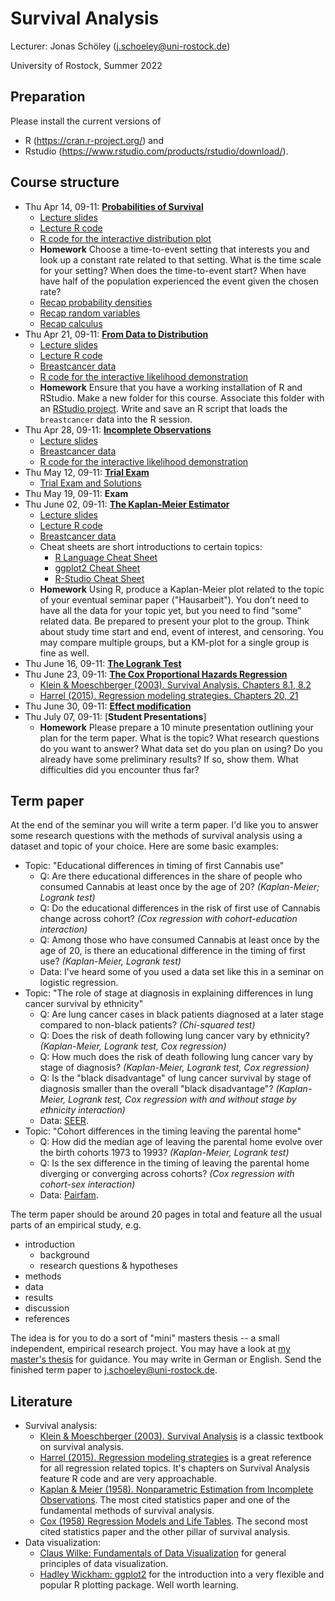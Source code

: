 # Survival Analysis

Lecturer: Jonas Schöley (j.schoeley@uni-rostock.de)

University of Rostock, Summer 2022

## Preparation

Please install the current versions of

- R (https://cran.r-project.org/) and
- Rstudio (https://www.rstudio.com/products/rstudio/download/).

## Course structure

- Thu Apr 14, 09-11: [**Probabilities of Survival**](https://github.com/jschoeley/survival_analysis-ur-ss22/tree/main/01-probabilities_of_survival)
  - [Lecture slides](https://github.com/jschoeley/survival_analysis-ur-ss22/blob/main/01-probabilities_of_survival/doc/01-probabilities_of_survival.pdf)
  - [Lecture R code](https://github.com/jschoeley/survival_analysis-ur-ss22/tree/main/01-probabilities_of_survival/src/labwork.R)
  - [R code for the interactive distribution plot](https://github.com/jschoeley/survival_analysis-ur-ss22/tree/main/01-probabilities_of_survival/src/interactive_exponential_distribution.R)
  - **Homework** Choose a time-to-event setting that interests you and look up a constant rate related to that setting. What is the time scale for your setting? When does the time-to-event start? When have have half of the population experienced the event given the chosen rate?
  - [Recap probability densities](https://youtu.be/hDjcxi9p0ak)
  - [Recap random variables](https://youtu.be/3v9w79NhsfI)
  - [Recap calculus](https://youtu.be/WUvTyaaNkzM)
- Thu Apr 21, 09-11: [**From Data to Distribution**](https://github.com/jschoeley/survival_analysis-ur-ss22/tree/main/02-from_data_to_distribution)
  - [Lecture slides](https://github.com/jschoeley/survival_analysis-ur-ss22/blob/main/02-from_data_to_distribution/doc/02-from_data_to_distribution.pdf)
  - [Lecture R code](https://github.com/jschoeley/survival_analysis-ur-ss22/tree/main/02-from_data_to_distribution/src/labwork.R)
  - [Breastcancer data](https://github.com/jschoeley/survival_analysis-ur-ss22/tree/main/02-from_data_to_distribution/dat/breastcancer.csv)
  - [R code for the interactive likelihood demonstration](https://github.com/jschoeley/survival_analysis-ur-ss22/tree/main/02-from_data_to_distribution/src/interactive_likelihood_demonstration.R)
  - **Homework** Ensure that you have a working installation of R and RStudio. Make a new folder for this course. Associate this folder with an [RStudio project](https://support.rstudio.com/hc/en-us/articles/200526207-Using-RStudio-Projects). Write and save an R script that loads the `breastcancer` data into the R session.
- Thu Apr 28, 09-11: [**Incomplete Observations**](https://github.com/jschoeley/survival_analysis-ur-ss22/tree/main/02-from_data_to_distribution)
  - [Lecture slides](https://github.com/jschoeley/survival_analysis-ur-ss22/blob/main/03-incomplete_observations/doc/03-incomplete_observations.pdf)
  - [Breastcancer data](https://github.com/jschoeley/survival_analysis-ur-ss22/tree/main/02-from_data_to_distribution/dat/breastcancer.csv)
  - [R code for the interactive likelihood demonstration](https://github.com/jschoeley/survival_analysis-ur-ss22/tree/main/02-from_data_to_distribution/src/interactive_likelihood_demonstration.R)
- Thu May 12, 09-11: [**Trial Exam**](https://github.com/jschoeley/survival_analysis-ur-ss22/tree/main/04-trial_exam)
  - [Trial Exam and Solutions](https://github.com/jschoeley/survival_analysis-ur-ss22/blob/main/04-trial_exam/trial_exam.pdf)
- Thu May 19, 09-11: **Exam**
- Thu June 02, 09-11: [**The Kaplan-Meier Estimator**](https://github.com/jschoeley/survival_analysis-ur-ss22/tree/main/06-the_kaplan_meier_estimator)
  - [Lecture slides](https://github.com/jschoeley/survival_analysis-ur-ss22/blob/main/06-the_kaplan_meier_estimator/doc/06-the_kaplan_meier_estimator.pdf)
  - [Lecture R code](https://github.com/jschoeley/survival_analysis-ur-ss22/blob/main/06-the_kaplan_meier_estimator/src/06-the_kaplan_meier_estimator.R)
  - [Breastcancer data](https://github.com/jschoeley/survival_analysis-ur-ss22/tree/main/06-the_kaplan_meier_estimator/dat/breastcancer.csv)
  - Cheat sheets are short introductions to certain topics:
    - [R Language Cheat Sheet](https://github.com/jschoeley/survival_analysis-ur-ss22/blob/main/06-the_kaplan_meier_estimator/doc/r_cheat_sheet.pdf)
    - [ggplot2 Cheat Sheet](https://github.com/jschoeley/survival_analysis-ur-ss22/blob/main/06-the_kaplan_meier_estimator/doc/ggplot_cheat_sheet.pdf)
    - [R-Studio Cheat Sheet](https://github.com/jschoeley/survival_analysis-ur-ss22/blob/main/06-the_kaplan_meier_estimator/doc/rstudio_cheat_sheet.pdf)
  - **Homework** Using R, produce a Kaplan-Meier plot related to the topic of your eventual seminar paper ("Hausarbeit"). You don’t need to have all the data for your topic yet, but you need to find “some” related data. Be prepared to present your plot to the group. Think about study time start and end, event of interest, and censoring. You may compare multiple groups, but a KM-plot for a single group is fine as well.
- Thu June 16, 09-11: [**The Logrank Test**](https://github.com/jschoeley/survival_analysis-ur-ss22/tree/main/07-the_logrank_test)
- Thu June 23, 09-11: [**The Cox Proportional Hazards Regression**](https://github.com/jschoeley/survival_analysis-ur-ss22/tree/main/08-the_cox_proportional_hazards_regression)
  - [Klein & Moeschberger (2003). Survival Analysis. Chapters 8.1, 8.2](https://link.springer.com/book/10.1007/b97377)
  - [Harrel (2015). Regression modeling strategies. Chapters 20, 21](https://link.springer.com/book/10.1007/978-3-319-19425-7)
- Thu June 30, 09-11: [**Effect modification**](https://github.com/jschoeley/survival_analysis-ur-ss22/tree/main/09-effect_modification)
- Thu July 07, 09-11: [**Student Presentations**]
  - **Homework** Please prepare a 10 minute presentation outlining your plan for the term paper. What is the topic? What research questions do you want to answer? What data set do you plan on using? Do you already have some preliminary results? If so, show them. What difficulties did you encounter thus far?

## Term paper

At the end of the seminar you will write a term paper. I'd like you to answer some research questions with the methods of survival analysis using a dataset and topic of your choice. Here are some basic examples:

- Topic: "Educational differences in timing of first Cannabis use"
  - Q: Are there educational differences in the share of people who consumed Cannabis at least once by the age of 20? _(Kaplan-Meier; Logrank test)_
  - Q: Do the educational differences in the risk of first use of Cannabis change across cohort? _(Cox regression with cohort-education interaction)_
  - Q: Among those who have consumed Cannabis at least once by the age of 20, is there an educational difference in the timing of first use? _(Kaplan-Meier, Logrank test)_
  - Data: I've heard some of you used a data set like this in a seminar on logistic regression.
- Topic: "The role of stage at diagnosis in explaining differences in lung cancer survival by ethnicity"
  - Q: Are lung cancer cases in black patients diagnosed at a later stage compared to non-black patients? _(Chi-squared test)_
  - Q: Does the risk of death following lung cancer vary by ethnicity? _(Kaplan-Meier, Logrank test, Cox regression)_
  - Q: How much does the risk of death following lung cancer vary by stage of diagnosis? _(Kaplan-Meier, Logrank test, Cox regression)_
  - Q: Is the "black disadvantage" of lung cancer survival by stage of diagnosis smaller than the overall "black disadvantage"? _(Kaplan-Meier, Logrank test, Cox regression with and without stage by ethnicity interaction)_
  - Data: [SEER](https://seer.cancer.gov/data-software/).
- Topic: "Cohort differences in the timing leaving the parental home"
  - Q: How did the median age of leaving the parental home evolve over the birth cohorts 1973 to 1993? _(Kaplan-Meier, Logrank test)_
  - Q: Is the sex difference in the timing of leaving the parental home diverging or converging across cohorts? _(Cox regression with cohort-sex interaction)_
  - Data: [Pairfam](https://www.pairfam.de/).

The term paper should be around 20 pages in total and feature all the usual parts of an empirical study, e.g.

- introduction
  - background
  - research questions & hypotheses
- methods
- data
- results
- discussion
- references

The idea is for you to do a sort of "mini" masters thesis -- a small independent, empirical research project. You may have a look at [my master's thesis](https://github.com/jschoeley/survival_analysis-ur-ss22/blob/main/07-the_logrank_test/doc/schoeley_thesis_demo.pdf) for guidance. You may write in German or English. Send the finished term paper to <j.schoeley@uni-rostock.de>.

## Literature

- Survival analysis:
  - [Klein & Moeschberger (2003). Survival Analysis](https://link.springer.com/book/10.1007/b97377) is a classic textbook on survival analysis.
  - [Harrel (2015). Regression modeling strategies](https://link.springer.com/book/10.1007/978-3-319-19425-7) is a great reference for all regression related topics. It's chapters on Survival Analysis feature R code and are very approachable.
  - [Kaplan & Meier (1958). Nonparametric Estimation from Incomplete Observations](https://doi.org/10.2307/2281868). The most cited statistics paper and one of the fundamental methods of survival analysis.
  - [Cox (1958) Regression Models and Life Tables](https://www.jstor.org/stable/2985181?seq=1). The second most cited statistics paper and the other pillar of survival analysis.
- Data visualization:
  - [Claus Wilke: Fundamentals of Data Visualization](https://clauswilke.com/dataviz/) for general principles of data visualization.
  - [Hadley Wickham: ggplot2](https://ggplot2-book.org/index.html) for the introduction into a very flexible and popular R plotting package. Well worth learning.
